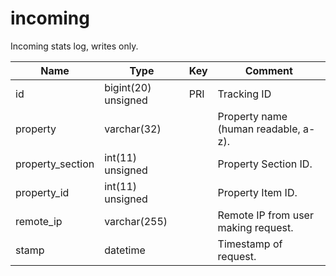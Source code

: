 # incoming

Incoming stats log, writes only.

| Name             | Type                | Key | Comment                              |
|------------------|---------------------|-----|--------------------------------------|
| id               | bigint(20) unsigned | PRI | Tracking ID                          |
| property         | varchar(32)         |     | Property name (human readable, a-z). |
| property_section | int(11) unsigned    |     | Property Section ID.                 |
| property_id      | int(11) unsigned    |     | Property Item ID.                    |
| remote_ip        | varchar(255)        |     | Remote IP from user making request.  |
| stamp            | datetime            |     | Timestamp of request.                |
